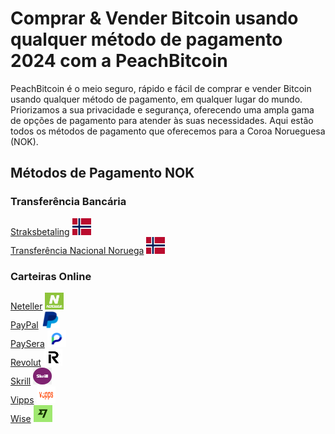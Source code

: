 <body class="payment-methods-page">

# Comprar & Vender Bitcoin usando qualquer método de pagamento 2024 com a PeachBitcoin

PeachBitcoin é o meio seguro, rápido e fácil de comprar e vender Bitcoin usando qualquer método de pagamento, em qualquer lugar do mundo. Priorizamos a sua privacidade e segurança, oferecendo uma ampla gama de opções de pagamento para atender às suas necessidades. Aqui estão todos os métodos de pagamento que oferecemos para a Coroa Norueguesa (NOK).

## Métodos de Pagamento NOK

### Transferência Bancária

<div class="payment-grid">
    <div class="payment-grid-item">
        <a href="/buy-bitcoin-with-national-transfer-norway">Straksbetaling</a> 
        <img src="/img/faq/logoimg/norway.png" width="30px" height="27px" alt="Comprar bitcoin com Straksbetaling, Vender bitcoin com Straksbetaling">
    </div>
    <div class="payment-grid-item">
        <a href="/buy-bitcoin-with-national-transfer-norway">Transferência Nacional Noruega</a> 
        <img src="/img/faq/logoimg/norway.png" width="30px" height="27px" alt="Comprar bitcoin com Transferência Nacional Noruega, Vender bitcoin com Transferência Nacional Noruega">
    </div>
</div>

### Carteiras Online

<div class="payment-grid">
    <div class="payment-grid-item">
        <a href="/buy-bitcoin-with-neteller">Neteller</a> 
        <img src="/img/faq/logoimg/neteller.png" width="30px" height="27px" alt="Comprar bitcoin com Neteller, Vender bitcoin com Neteller">
    </div>
    <div class="payment-grid-item">
        <a href="/buy-bitcoin-with-paypal">PayPal</a> 
        <img src="/img/faq/logoimg/paypal.png" width="30px" height="27px" alt="Comprar bitcoin com PayPal, Vender bitcoin com PayPal">
    </div>
    <div class="payment-grid-item">
        <a href="/buy-bitcoin-with-paysera">PaySera</a> 
        <img src="/img/faq/logoimg/paysera.png" width="30px" height="27px" alt="Comprar bitcoin com PaySera, Vender bitcoin com PaySera">
    </div>
    <div class="payment-grid-item">
        <a href="/buy-bitcoin-with-revolut">Revolut</a> 
        <img src="/img/faq/logoimg/revolut.png" width="30px" height="27px" alt="Comprar bitcoin com Revolut, Vender bitcoin com Revolut">
    </div>
    <div class="payment-grid-item">
        <a href="/buy-bitcoin-with-skrill">Skrill</a> 
        <img src="/img/faq/logoimg/skrill.png" width="30px" height="27px" alt="Comprar bitcoin com Skrill, Vender bitcoin com Skrill">
    </div>
    <div class="payment-grid-item">
        <a href="/buy-bitcoin-with-vipps">Vipps</a> 
        <img src="/img/faq/logoimg/vipps.png" width="30px" height="27px" alt="Comprar bitcoin com Vipps, Vender bitcoin com Vipps">
    </div>
    <div class="payment-grid-item">
        <a href="/buy-bitcoin-with-wise">Wise</a> 
        <img src="/img/faq/logoimg/wise.png" width="30px" height="27px" alt="Comprar bitcoin com Wise, Vender bitcoin com Wise">
    </div>
</div>

</body>
